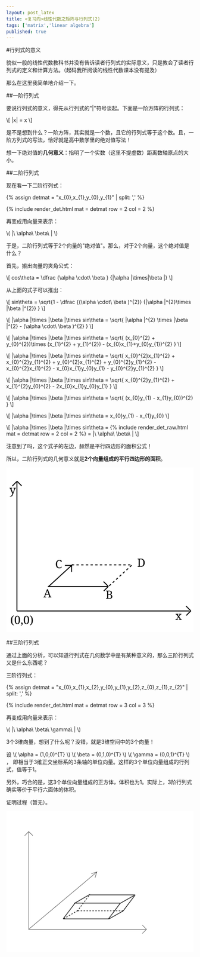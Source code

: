 ```yaml
---
layout: post_latex
title: <复习向>线性代数之矩阵与行列式(2)
tags: ['matrix','linear algebra']
published: true
---
```


#行列式的意义

貌似一般的线性代数教科书并没有告诉读者行列式的实际意义，只是教会了读者行列式的定义和计算方法。（起码我所阅读的线性代数课本没有提及）

那么在这里我简单地介绍一下。

##一阶行列式

要说行列式的意义，得先从行列式的"|"符号谈起。下面是一阶方阵的行列式：

\\[ |x| = x \\]

是不是想到什么？一阶方阵，其实就是一个数，且它的行列式等于这个数。且，一阶方列式的写法，恰好就是高中数学里的绝对值写法！

想一下绝对值的**几何意义**：指明了一个实数（这里不提虚数）距离数轴原点的大小。



##二阶行列式

现在看一下二阶行列式：

{% assign detmat = "x\_\{0\},x\_\{1\},y\_\{0\},y\_\{1\}" | split: ',' %}

{% include render_det.html mat = detmat row = 2 col = 2 %}

再变成用向量来表示：

\\( |\ \\alpha\ \\beta\ | \\)

于是，二阶行列式等于2个向量的"绝对值"。那么，对于2个向量，这个绝对值是什么？

首先，搬出向量的夹角公式：

\\[ cos\\theta = \\dfrac \{\\alpha \\cdot\ \\beta \} \{|\\alpha |\\times|\\beta |\} \\]

从上面的式子可以推出：

\\[ sin\\theta = \\sqrt\{1 - \\dfrac \{(\\alpha \\cdot\ \\beta )\^\{2\}\} \{|\\alpha |\^\{2\}\\times |\\beta |\^\{2\}\} \} \\]


\\[ |\\alpha |\\times |\\beta |\\times sin\\theta = \\sqrt\{ |\\alpha |\^\{2\} \\times |\\beta |\^\{2\} - (\\alpha \\cdot\ \\beta )\^\{2\} \} \\]

\\[ |\\alpha |\\times |\\beta |\\times sin\\theta = \\sqrt\{ (x\_\{0\}\^\{2\} + y\_\{0\}\^\{2\})\\times (x\_\{1\}\^\{2\} + y\_\{1\}\^\{2\}) - (x\_\{0\}x\_\{1\}+y\_\{0\}y\_\{1\})\^\{2\} \} \\]

\\[ |\\alpha |\\times |\\beta |\\times sin\\theta = \\sqrt\{ x\_\{0\}\^\{2\}x\_\{1\}\^\{2\} + x\_\{0\}\^\{2\}y\_\{1\}\^\{2\} + y\_\{0\}\^\{2\}x\_\{1\}\^\{2\} + y\_\{0\}\^\{2\}y\_\{1\}\^\{2\} - x\_\{0\}\^\{2\}x\_\{1\}\^\{2\} - x\_\{0\}x\_\{1\}y\_\{0\}y\_\{1\} - y\_\{0\}\^\{2\}y\_\{1\}\^\{2\} \} \\]

\\[ |\\alpha |\\times |\\beta |\\times sin\\theta = \\sqrt\{ x\_\{0\}\^\{2\}y\_\{1\}\^\{2\} + x\_\{1\}\^\{2\}y\_\{0\}\^\{2\} - 2x\_\{0\}x\_\{1\}y\_\{0\}y\_\{1\} \} \\]

\\[ |\\alpha |\\times |\\beta |\\times sin\\theta = \\sqrt\{ (x\_\{0\}y\_\{1\} - x\_\{1\}y\_\{0\})\^\{2\} \} \\]

\\[ |\\alpha |\\times |\\beta |\\times sin\\theta = x\_\{0\}y\_\{1\} - x\_\{1\}y\_\{0\} \\]

\\[ |\\alpha |\\times |\\beta |\\times sin\\theta =  {% include render_det_raw.html mat = detmat row = 2 col = 2 %} = |\ \\alpha\ \\beta\ | \\]

注意到了吗，这个式子的左边，赫然是平行四边形的面积公式！

所以，二阶行列式的几何意义就是**2个向量组成的平行四边形的面积**。

![parallelogram.png](../images/2015.8/parallelogram.svg)


##三阶行列式


通过上面的分析，可以知道行列式在几何数学中是有某种意义的，那么三阶行列式又是什么东西呢？

三阶行列式：

{% assign detmat = "x\_\{0\},x\_\{1\},x\_\{2\},y\_\{0\},y\_\{1\},y\_\{2\},z\_\{0\},z\_\{1\},z\_\{2\}" | split: ',' %}

{% include render_det.html mat = detmat row = 3 col = 3 %}

再变成用向量来表示：

\\( |\ \\alpha\ \\beta\ \\gamma\ | \\)

3个3维向量，想到了什么呢？没错，就是3维空间中的3个向量！

设 \\( \\alpha = (1,0,0)\^\{T\} \\) \\( \\beta = (0,1,0)\^\{T\} \\) \\( \\gamma = (0,0,1)\^\{T\} \\) ， 即相当于3维正交坐标系的3条轴的单位向量。这样的3个单位向量组成的行列式，值等于1。

另外，巧合的是，这3个单位向量组成的正方体，体积也为1。实际上，3阶行列式确实等价于平行六面体的体积。

证明过程（暂无）。

![parallelogram.png](../images/2015.8/parallelepiped.svg)

